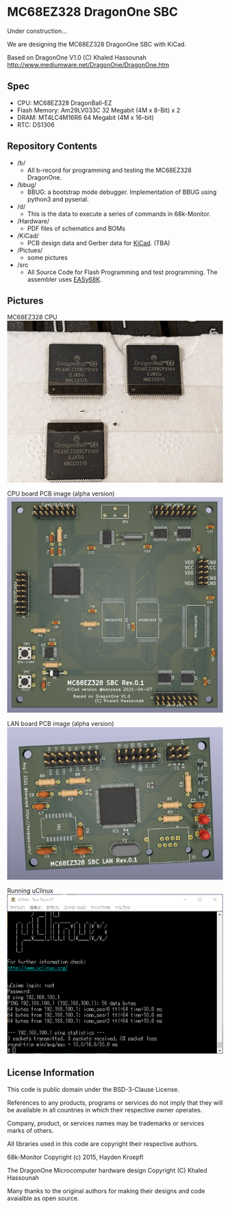 # MC68EZ328 DragonOne SBC

Under construction...  

We are designing the MC68EZ328 DragonOne SBC with KiCad.

Based on DragonOne V1.0 (C) Khaled Hassounah  
http://www.mediumware.net/DragonOne/DragonOne.htm  

## Spec

* CPU: MC68EZ328 DragonBall-EZ
* Flash Memory: Am29LV033C 32 Megabit (4M x 8-Bit) x 2
* DRAM: MT4LC4M16R6 64 Megabit (4M x 16-bit)
* RTC: DS1306

## Repository Contents

* /b/
  * All b-record for programming and testing the MC68EZ328 DragonOne.
* /bbug/
  * BBUG: a bootstrap mode debugger. Implementation of BBUG using python3 and pyserial.
* /d/
  * This is the data to execute a series of commands in 68k-Monitor.  
* /Hardware/
  * PDF files of schematics and BOMs
* /KiCad/
  * PCB design data and Gerber data for [KiCad](https://www.kicad.org/). (TBA) 
* /Pictues/
  * some pictures
* /src
  * All Source Code for Flash Programming and test programming. The assembler uses [EASy68K](http://www.easy68k.com/).

## Pictures

MC68EZ328 CPU  
![MC68EZ328 CPU](/Pictures/dragonball_mc68ez328_cpu.jpg)

CPU board PCB image (alpha version)  
![CPU PCB image by KiCad](/Pictures/DragonOne_rev01_kicad.jpg)

LAN board PCB image (alpha version)  
![LAN PCB image by KiCad](/Pictures/mc68ez328_sbc_lan_rev01_kicad.jpg)

Running uClinux  
![Running uClinux](/Pictures/mc68ez328-dragonone-sbc-lan-ping2.png)

## License Information

This code is public domain under the BSD-3-Clause License.

References to any products, programs or services do not imply that they will be available in all countries in which their respective owner operates.

Company, product, or services names may be trademarks or services marks of others.

All libraries used in this code are copyright their respective authors.

68k-Monitor Copyright (c) 2015, Hayden Kroepfl

The DragonOne Microcomputer hardware design Copyright (C) Khaled Hassounah

Many thanks to the original authors for making their designs and code avaialble as open source.

